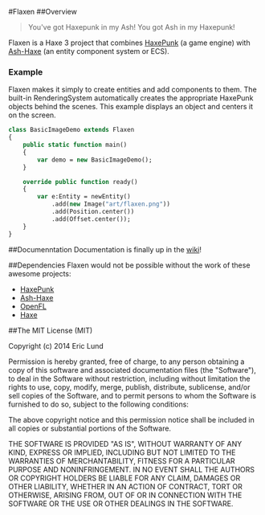 #Flaxen
##Overview
> You've got Haxepunk in my Ash! You got Ash in my Haxepunk!

Flaxen is a Haxe 3 project that combines [HaxePunk](https://github.com/HaxePunk/HaxePunk) (a game engine) with [Ash-Haxe](https://github.com/nadako/Ash-HaXe) (an entity component system or ECS).  

### Example
Flaxen makes it simply to create entities and add components to them. The built-in RenderingSystem automatically creates the appropriate HaxePunk objects behind the scenes. This example displays an object and centers it on the screen.

```haxe
class BasicImageDemo extends Flaxen
{
	public static function main()
	{
		var demo = new BasicImageDemo();
	}

	override public function ready()
	{
		var e:Entity = newEntity()
			.add(new Image("art/flaxen.png"))
			.add(Position.center())
			.add(Offset.center());
	}
}
```

##Documenntation
Documentation is finally up in the [wiki](https://github.com/scriptorum/flaxen/wiki)!

##Dependencies
Flaxen would not be possible without the work of these awesome projects:
* [HaxePunk](https://github.com/HaxePunk/HaxePunk) 
* [Ash-Haxe](https://github.com/nadako/Ash-HaXe)
* [OpenFL](http://www.openfl.org/)
* [Haxe](http://haxe.org)

##The MIT License (MIT)

Copyright (c) 2014 Eric Lund

Permission is hereby granted, free of charge, to any person obtaining a copy
of this software and associated documentation files (the "Software"), to deal
in the Software without restriction, including without limitation the rights
to use, copy, modify, merge, publish, distribute, sublicense, and/or sell
copies of the Software, and to permit persons to whom the Software is
furnished to do so, subject to the following conditions:

The above copyright notice and this permission notice shall be included in all
copies or substantial portions of the Software.

THE SOFTWARE IS PROVIDED "AS IS", WITHOUT WARRANTY OF ANY KIND, EXPRESS OR
IMPLIED, INCLUDING BUT NOT LIMITED TO THE WARRANTIES OF MERCHANTABILITY,
FITNESS FOR A PARTICULAR PURPOSE AND NONINFRINGEMENT. IN NO EVENT SHALL THE
AUTHORS OR COPYRIGHT HOLDERS BE LIABLE FOR ANY CLAIM, DAMAGES OR OTHER
LIABILITY, WHETHER IN AN ACTION OF CONTRACT, TORT OR OTHERWISE, ARISING FROM,
OUT OF OR IN CONNECTION WITH THE SOFTWARE OR THE USE OR OTHER DEALINGS IN THE
SOFTWARE.
